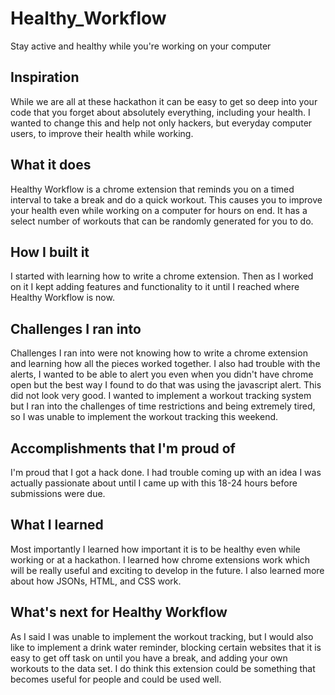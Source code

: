# Healthy_Workflow
Stay active and healthy while you're working on your computer


## Inspiration
While we are all at these hackathon it can be easy to get so deep into your code that you forget about absolutely everything, including your health.  I wanted to change this and help not only hackers, but everyday computer users, to improve their health while working.
## What it does
Healthy Workflow is a chrome extension that reminds you on a timed interval to take a break and do a quick workout.  This causes you to improve your health even while working on a computer for hours on end.  It has a select number of workouts that can be randomly generated for you to do.
## How I built it
I started with learning how to write a chrome extension.  Then as I worked on it I kept adding features and functionality to it until I reached where Healthy Workflow is now.
## Challenges I ran into
Challenges I ran into were not knowing how to write a chrome extension and learning how all the pieces worked together.  I also had trouble with the alerts, I wanted to be able to alert you even when you didn't have chrome open but the best way I found to do that was using the javascript alert.  This did not look very good.  I wanted to implement a workout tracking system but I ran into the challenges of time restrictions and being extremely tired, so I was unable to implement the workout tracking this weekend.
## Accomplishments that I'm proud of
I'm proud that I got a hack done.  I had trouble coming up with an idea I was actually passionate about until I came up with this 18-24 hours before submissions were due.
## What I learned
Most importantly I learned how important it is to be healthy even while working or at a hackathon.  I learned how chrome extensions work which will be really useful and exciting to develop in the future.  I also learned more about how JSONs, HTML, and CSS work.  
## What's next for Healthy Workflow
As I said I was unable to implement the workout tracking, but I would also like to implement a drink water reminder, blocking certain websites that it is easy to get off task on until you have a break, and adding your own workouts to the data set.  I do think this extension could be something that becomes useful for people and could be used well. 

